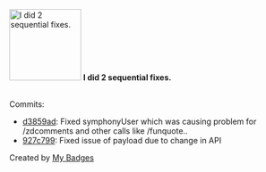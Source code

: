 <img src="https://my-badges.github.io/my-badges/fix-2.png" alt="I did 2 sequential fixes." title="I did 2 sequential fixes." width="128">
<strong>I did 2 sequential fixes.</strong>
<br><br>

Commits:

- <a href="https://github.com/Alex-Nalin/Symphony-Zendesk-Bot-v2/commit/d3859adc16aa769101668fa2828a62c0c9b87aed">d3859ad</a>: Fixed symphonyUser which was causing problem for /zdcomments and other calls like /funquote..
- <a href="https://github.com/Alex-Nalin/Symphony-Zendesk-Bot-v2/commit/927c799614e8fdc54372e7ea4c66fa248da1de52">927c799</a>: Fixed issue of payload due to change in API


Created by <a href="https://github.com/my-badges/my-badges">My Badges</a>